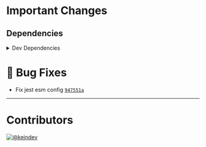# Important Changes

## Dependencies

<details>
<summary>Dev Dependencies</summary>

- Bumped **[husky](https://www.npmjs.com/package/husky/v/7.0.2)** from `6.0.0` to `7.0.2`

</details>

# :bug: Bug Fixes

- Fix jest esm config [`947551a`](https://github.com/tagproject/ts-package-shared-config/commit/947551abc7061eac99b00c069c4418aa3ae98655)

---

# Contributors

[![@keindev](https://avatars.githubusercontent.com/u/4527292?v=4&s=40)](https://github.com/keindev)
